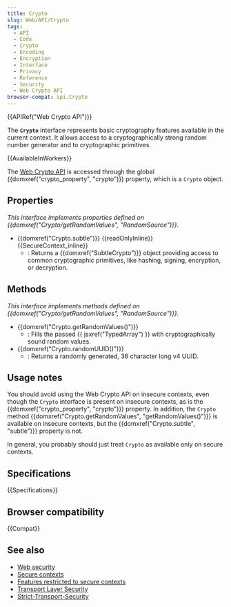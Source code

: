 ```yaml
---
title: Crypto
slug: Web/API/Crypto
tags:
  - API
  - Code
  - Crypto
  - Encoding
  - Encryption
  - Interface
  - Privacy
  - Reference
  - Security
  - Web Crypto API
browser-compat: api.Crypto
---
```

{{APIRef("Web Crypto API")}}

The **`Crypto`** interface represents basic cryptography features available in the current context.
It allows access to a cryptographically strong random number generator and to cryptographic primitives.

{{AvailableInWorkers}}

The [Web Crypto API](/en-US/docs/Web/API/Web_Crypto_API) is accessed through the global {{domxref("crypto_property", "crypto")}} property, which is a `Crypto` object.

## Properties

_This interface implements properties defined on {{domxref("Crypto/getRandomValues", "RandomSource")}}._

- {{domxref("Crypto.subtle")}} {{readOnlyInline}} {{SecureContext_inline}}
  - : Returns a {{domxref("SubtleCrypto")}} object providing access to common cryptographic primitives, like hashing, signing, encryption, or decryption.

## Methods

_This interface implements methods defined on {{domxref("Crypto/getRandomValues", "RandomSource")}}._

- {{domxref("Crypto.getRandomValues()")}}
  - : Fills the passed {{ jsxref("TypedArray") }} with cryptographically sound random values.
- {{domxref("Crypto.randomUUID()")}}
  - : Returns a randomly generated, 36 character long v4 UUID.

## Usage notes

You should avoid using the Web Crypto API on insecure contexts, even though the `Crypto` interface is present on insecure contexts, as is the {{domxref("crypto_property", "crypto")}} property.
In addition, the `Crypto` method {{domxref("Crypto.getRandomValues", "getRandomValues()")}} is available on insecure contexts, but the {{domxref("Crypto.subtle", "subtle")}} property is not.

In general, you probably should just treat `Crypto` as available only on secure contexts.

## Specifications

{{Specifications}}

## Browser compatibility

{{Compat}}

## See also

- [Web security](/en-US/docs/Web/Security)
- [Secure contexts](/en-US/docs/Web/Security/Secure_Contexts)
- [Features restricted to secure contexts](/en-US/docs/Web/Security/Secure_Contexts/features_restricted_to_secure_contexts)
- [Transport Layer Security](/en-US/docs/Web/Security/Transport_Layer_Security)
- [Strict-Transport-Security](/en-US/docs/Web/HTTP/Headers/Strict-Transport-Security)
